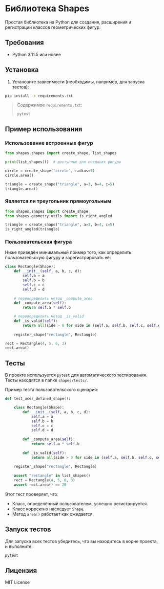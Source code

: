# Библиотека Shapes

Простая библиотека на Python для создания, расширения и регистрации классов геометрических фигур.

## Требования

- Python 3.11.5 или новее

## Установка

1. Установите зависимости (необходимы, например, для запуска тестов):

```bash
pip install -r requirements.txt
```

> Содержимое `requirements.txt`:
> ```
> pytest
> ```

## Пример использования


### Использование встроенных фигур

```python
from shapes.shapes import create_shape, list_shapes

print(list_shapes())  # доступные для создания фигуры

circle = create_shape("circle", radius=5)
circle.area()

triangle = create_shape("triangle", a=3, b=4, c=5)
triangle.area()
```

### Является ли треугольник прямоугольным

```python
from shapes.shapes import create_shape
from shapes.geometry.utils import is_right_angled

triangle = create_shape("triangle", a=3, b=4, c=5)
is_right_angled(triangle)
```

### Пользовательская фигура

Ниже приведён минимальный пример того, как определить пользовательскую фигуру и зарегистрировать её:

```python
class Rectangle(Shape):
    def __init__(self, a, b, c, d):
        self.a = a
        self.b = b
        self.c = c
        self.d = d 
    
    # переопределить метод _compute_area
    def _compute_area(self):
        return self.a * self.b 

    # переопределить метод _is_valid
    def _is_valid(self):
        return all(side > 0 for side in (self.a, self.b, self.c, self.d))
        
    register_shape("rectangle", Rectangle)

rect = Rectangle(4, 5, 6, 3)
rect.area()
```

## Тесты

В проекте используется `pytest` для автоматического тестирования. Тесты находятся в папке `shapes/tests/`.

Пример теста пользовательского сценария:

```python
def test_user_defined_shape():

    class Rectangle(Shape):
        def __init__(self, a, b, c, d):
            self.a = a
            self.b = b
            self.c = c
            self.d = d 
            
        def _compute_area(self):
            return self.a * self.b 
        
        def _is_valid(self):
            return all(side > 0 for side in (self.a, self.b, self.c, self.d))
        
    register_shape("rectangle", Rectangle)
    
    assert "rectangle" in list_shapes()
    rect = Rectangle(4, 5, 6, 3)
    assert rect.area() == 20
```

Этот тест проверяет, что:

- Класс, определённый пользователем, успешно регистрируется.
- Класс корректно наследует `Shape`.
- Метод `area()` работает как ожидается.

## Запуск тестов

Для запуска всех тестов убедитесь, что вы находитесь в корне проекта, и выполните:

```bash
pytest
```

## Лицензия

MIT License